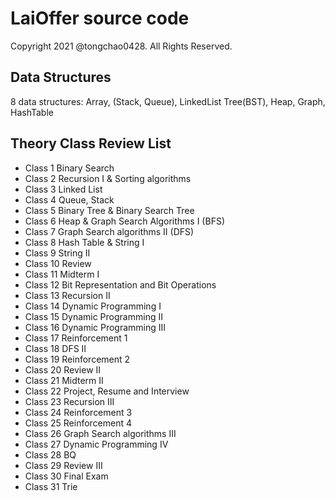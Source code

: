 # LaiOffer source code
Copyright 2021 @tongchao0428. All Rights Reserved.

## Data Structures
8 data structures: Array, (Stack, Queue), LinkedList
                   Tree(BST), Heap, Graph, HashTable

## Theory Class Review List
* Class 1 Binary Search
* Class 2 Recursion I & Sorting algorithms
* Class 3 Linked List
* Class 4 Queue, Stack
* Class 5 Binary Tree & Binary Search Tree
* Class 6 Heap & Graph Search Algorithms I (BFS)
* Class 7 Graph Search algorithms II (DFS)
* Class 8 Hash Table & String I
* Class 9 String II
* Class 10 Review
* Class 11 Midterm I
* Class 12 Bit Representation and Bit Operations
* Class 13 Recursion II
* Class 14 Dynamic Programming I
* Class 15 Dynamic Programming II
* Class 16 Dynamic Programming III
* Class 17 Reinforcement 1
* Class 18 DFS II
* Class 19 Reinforcement 2
* Class 20 Review II
* Class 21 Midterm II
* Class 22 Project, Resume and Interview
* Class 23 Recursion III
* Class 24 Reinforcement 3
* Class 25 Reinforcement 4
* Class 26 Graph Search algorithms III
* Class 27 Dynamic Programming IV
* Class 28 BQ
* Class 29 Review III
* Class 30 Final Exam
* Class 31 Trie
